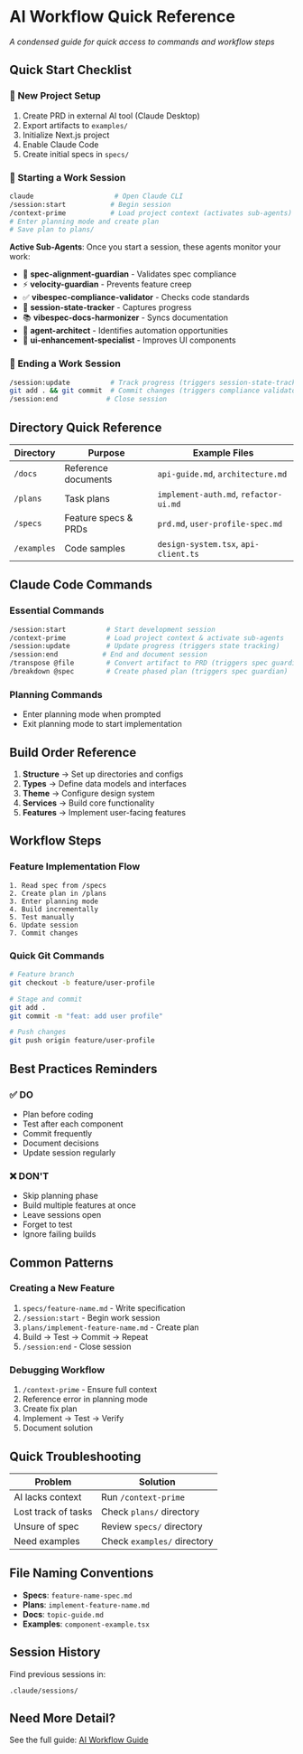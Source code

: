 # AI Workflow Quick Reference

*A condensed guide for quick access to commands and workflow steps*

## Quick Start Checklist

### 🚀 New Project Setup
1. Create PRD in external AI tool (Claude Desktop)
2. Export artifacts to `examples/`
3. Initialize Next.js project
4. Enable Claude Code
5. Create initial specs in `specs/`

### 📝 Starting a Work Session
```bash
claude                    # Open Claude CLI
/session:start           # Begin session
/context-prime           # Load project context (activates sub-agents)
# Enter planning mode and create plan
# Save plan to plans/
```

**Active Sub-Agents**: Once you start a session, these agents monitor your work:
- 🎯 **spec-alignment-guardian** - Validates spec compliance
- ⚡ **velocity-guardian** - Prevents feature creep
- ✅ **vibespec-compliance-validator** - Checks code standards
- 💾 **session-state-tracker** - Captures progress
- 📚 **vibespec-docs-harmonizer** - Syncs documentation
- 🤖 **agent-architect** - Identifies automation opportunities
- 🎨 **ui-enhancement-specialist** - Improves UI components

### 🏁 Ending a Work Session
```bash
/session:update          # Track progress (triggers session-state-tracker)
git add . && git commit  # Commit changes (triggers compliance validator)
/session:end            # Close session
```

## Directory Quick Reference

| Directory | Purpose | Example Files |
|-----------|---------|---------------|
| `/docs` | Reference documents | `api-guide.md`, `architecture.md` |
| `/plans` | Task plans | `implement-auth.md`, `refactor-ui.md` |
| `/specs` | Feature specs & PRDs | `prd.md`, `user-profile-spec.md` |
| `/examples` | Code samples | `design-system.tsx`, `api-client.ts` |

## Claude Code Commands

### Essential Commands
```bash
/session:start          # Start development session
/context-prime          # Load project context & activate sub-agents
/session:update         # Update progress (triggers state tracking)
/session:end           # End and document session
/transpose @file        # Convert artifact to PRD (triggers spec guardian)
/breakdown @spec        # Create phased plan (triggers spec guardian)
```

### Planning Commands
- Enter planning mode when prompted
- Exit planning mode to start implementation

## Build Order Reference

1. **Structure** → Set up directories and configs
2. **Types** → Define data models and interfaces
3. **Theme** → Configure design system
4. **Services** → Build core functionality
5. **Features** → Implement user-facing features

## Workflow Steps

### Feature Implementation Flow
```
1. Read spec from /specs
2. Create plan in /plans
3. Enter planning mode
4. Build incrementally
5. Test manually
6. Update session
7. Commit changes
```

### Quick Git Commands
```bash
# Feature branch
git checkout -b feature/user-profile

# Stage and commit
git add .
git commit -m "feat: add user profile"

# Push changes
git push origin feature/user-profile
```

## Best Practices Reminders

### ✅ DO
- Plan before coding
- Test after each component
- Commit frequently
- Document decisions
- Update session regularly

### ❌ DON'T
- Skip planning phase
- Build multiple features at once
- Leave sessions open
- Forget to test
- Ignore failing builds

## Common Patterns

### Creating a New Feature
1. `specs/feature-name.md` - Write specification
2. `/session:start` - Begin work session
3. `plans/implement-feature-name.md` - Create plan
4. Build → Test → Commit → Repeat
5. `/session:end` - Close session

### Debugging Workflow
1. `/context-prime` - Ensure full context
2. Reference error in planning mode
3. Create fix plan
4. Implement → Test → Verify
5. Document solution

## Quick Troubleshooting

| Problem | Solution |
|---------|----------|
| AI lacks context | Run `/context-prime` |
| Lost track of tasks | Check `plans/` directory |
| Unsure of spec | Review `specs/` directory |
| Need examples | Check `examples/` directory |

## File Naming Conventions

- **Specs**: `feature-name-spec.md`
- **Plans**: `implement-feature-name.md`
- **Docs**: `topic-guide.md`
- **Examples**: `component-example.tsx`

## Session History

Find previous sessions in:
```
.claude/sessions/
```

## Need More Detail?

See the full guide: [AI Workflow Guide](./ai-workflow-guide.md)